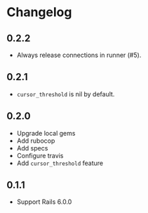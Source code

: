 # Changelog

## 0.2.2

- Always release connections in runner (#5).

## 0.2.1

- `cursor_threshold` is nil by default.

## 0.2.0

- Upgrade local gems
- Add rubocop
- Add specs
- Configure travis
- Add `cursor_threshold` feature

## 0.1.1

- Support Rails 6.0.0
